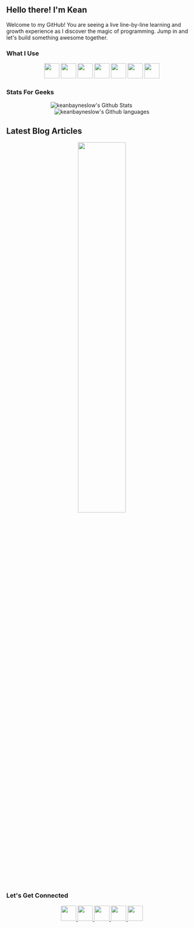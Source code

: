 ## Hello there! I'm Kean

<div>
Welcome to my GitHub! 
You are seeing a live line-by-line learning and growth experience as I discover the magic of programming. Jump in and let's build something awesome together.
</div>

### What I Use

<div align="center">
<p align="center">
  <img src="https://github.com/keanbayneslow/keanbayneslow/assets/73255868/68f6b980-6fbd-4f68-b916-8622ebaf0f8f" width="40">
  <img src="https://github.com/keanbayneslow/keanbayneslow/assets/73255868/4d654309-74f8-444b-b7b1-2522aa2d964f" width="40">
  <img src="https://github.com/keanbayneslow/keanbayneslow/assets/73255868/8c75aba7-789e-4bf5-9fd4-c0a9efc1fb2d" width="40">
  <img src="https://github.com/keanbayneslow/keanbayneslow/assets/73255868/0f8fadab-8d15-4d26-953e-e543c03595c3" width="40">
  <img src="https://github.com/keanbayneslow/keanbayneslow/assets/73255868/d7e856e4-7223-4f62-95d3-203531e77954" width="40">
  <img src="https://github.com/keanbayneslow/keanbayneslow/assets/73255868/32626054-ebd0-43d7-a163-89065a765832" width="40">
  <img src="https://github.com/keanbayneslow/keanbayneslow/assets/73255868/ef9e1b05-eb55-4691-b3d5-c29927c12271" width="40">
</p>
</div>

### Stats For Geeks

<div align="center">
  <img src="https://github-readme-stats.vercel.app/api?username=keanbayneslow&include_all_commits=false&contributions=true&count_private=false&show_icons=true&line_height=20&title_color=7A7ADB&icon_color=2234AE&text_color=D3D3D3&bg_color=0,000000,130F40" alt="keanbayneslow's Github Stats">
  &nbsp; &nbsp; &nbsp; &nbsp; &nbsp; &nbsp; &nbsp;
  <img src="https://github-readme-stats.vercel.app/api/top-langs/?username=keanbayneslow&layout=compact&text_color=D3D3D3&bg_color=0,000000,130F40" alt="keanbayneslow's Github languages">
</div>

## Latest Blog Articles

<div align="center">
  <a href="https://medium.com/@kean.bayneslow" target="_blank">
    <img src="https://github-readme-medium.vercel.app/?username=kean.bayneslow&limit=2" onerror="this.onerror=null; this.src='https://github.com/keanbayneslow/keanbayneslow/blob/main/assets/73255868/d7656c91-575a-49bd-a383-0ad49636e0bc.jpg';" width="50%" />
  </a>
</div>



### Let's Get Connected

<div align="center">  
  <a href="https://www.linkedin.com/in/kean-bayneslow/" target="_blank" rel="noopener noreferrer">
    <img src="https://github.com/keanbayneslow/keanbayneslow/assets/73255868/85790846-59c0-44c9-9921-91cf0d2fccf3" width="40" />
  </a>

  <a href="mailto:kean.bayneslow@gmail.com" target="_blank" rel="noopener noreferrer">
    <img src="https://github.com/keanbayneslow/keanbayneslow/assets/73255868/3e809d85-0b1b-4c20-a9d7-2ffca528eb5e" width="40" />
  </a>

  <a href="https://medium.com/@kean.bayneslow" target="_blank" rel="noopener noreferrer">
    <img src="https://github.com/keanbayneslow/keanbayneslow/assets/73255868/0a7170d5-b6af-452f-9c53-5c4c161b17b9" width="40" />
  </a>

   <a href="https://codepen.io/keanbayneslow" target="_blank" rel="noopener noreferrer">
    <img src="https://github.com/keanbayneslow/keanbayneslow/assets/73255868/aa9af0df-2eed-4aac-b918-3fd83aa0ac61" width="40" />
  </a>

  <a href="https://keanbayneslow.vercel.app/" target="_blank" rel="noopener noreferrer">
    <img src="https://github.com/keanbayneslow/keanbayneslow/assets/73255868/837dd003-2fae-4d0f-b3c7-769cc6851cc9" width="40" />
  </a>
</div>
